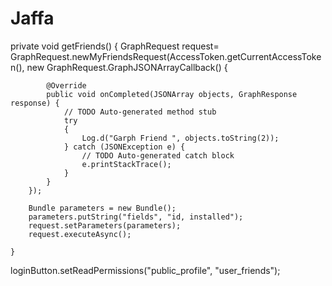 # Jaffa
private void getFriends() {
        GraphRequest request= GraphRequest.newMyFriendsRequest(AccessToken.getCurrentAccessToken(), new GraphRequest.GraphJSONArrayCallback() {

            @Override
            public void onCompleted(JSONArray objects, GraphResponse response) {
                // TODO Auto-generated method stub
                try
                {
                    Log.d("Garph Friend ", objects.toString(2));
                } catch (JSONException e) {
                    // TODO Auto-generated catch block
                    e.printStackTrace();
                }
            }
        });

        Bundle parameters = new Bundle();
        parameters.putString("fields", "id, installed");
        request.setParameters(parameters);
        request.executeAsync();

    }




loginButton.setReadPermissions("public_profile", "user_friends");
